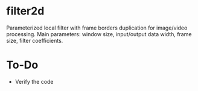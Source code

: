 # filter2d
Parameterized local filter with frame borders duplication for image/video processing. Main parameters: window size, input/output data width, frame size, filter coefficients.
# To-Do
- Verify the code
